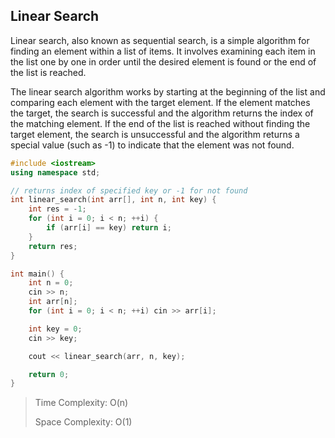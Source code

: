 ## Linear Search

Linear search, also known as sequential search, is a simple algorithm for finding an element within a list of items. It involves examining each item in the list one by one in order until the desired element is found or the end of the list is reached.

The linear search algorithm works by starting at the beginning of the list and comparing each element with the target element. If the element matches the target, the search is successful and the algorithm returns the index of the matching element. If the end of the list is reached without finding the target element, the search is unsuccessful and the algorithm returns a special value (such as -1) to indicate that the element was not found.

```cpp
#include <iostream>
using namespace std;

// returns index of specified key or -1 for not found
int linear_search(int arr[], int n, int key) {
    int res = -1;
    for (int i = 0; i < n; ++i) {
        if (arr[i] == key) return i;
    }
    return res;
}

int main() {
    int n = 0;
    cin >> n;
    int arr[n];
    for (int i = 0; i < n; ++i) cin >> arr[i];

    int key = 0;
    cin >> key;

    cout << linear_search(arr, n, key);

    return 0;
}
```

> Time Complexity: O(n)
>
> Space Complexity: O(1)
